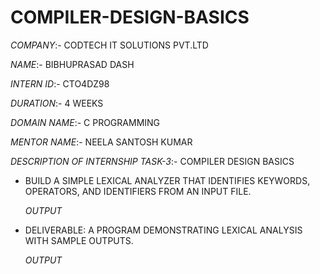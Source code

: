 # COMPILER-DESIGN-BASICS
*COMPANY*:- CODTECH IT SOLUTIONS PVT.LTD

*NAME*:- BIBHUPRASAD DASH

*INTERN ID*:- CTO4DZ98

*DURATION*:- 4 WEEKS 

*DOMAIN NAME*:- C PROGRAMMING

*MENTOR NAME*:- NEELA SANTOSH KUMAR

*DESCRIPTION OF INTERNSHIP TASK-3*:- COMPILER DESIGN BASICS

* BUILD A SIMPLE LEXICAL ANALYZER THAT IDENTIFIES KEYWORDS, OPERATORS, AND IDENTIFIERS FROM AN INPUT FILE.

  *OUTPUT*
  
* DELIVERABLE: A PROGRAM DEMONSTRATING LEXICAL ANALYSIS WITH SAMPLE OUTPUTS.
  
  *OUTPUT*
  
